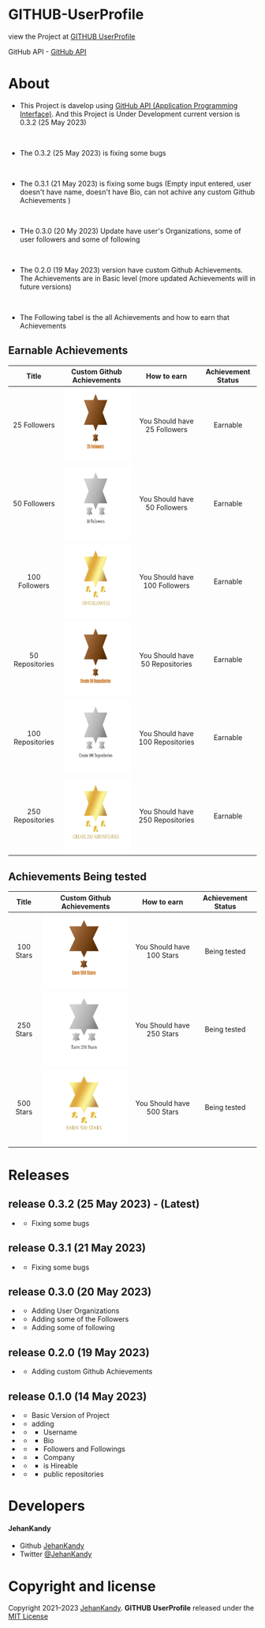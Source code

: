 # GITHUB-UserProfile

view the Project at [GITHUB UserProfile](https://jehankandy.github.io/GITHUB-UserProfile/)

GitHub API - [GitHub API](https://api.github.com/)

# About

- This Project is davelop using [GitHub API (Application Programming Interface)](https://api.github.com/). And this Project is Under Development current version  is 0.3.2 (25 May 2023)
<br>

- The 0.3.2 (25 May 2023) is fixing some bugs 
<br>

- The 0.3.1 (21 May 2023) is fixing some bugs (Empty input entered, user doesn't have name, doesn't have Bio, can not achive any custom Github Achievements )
<br>

- THe 0.3.0 (20 My 2023) Update have user's Organizations, some of user followers and some of following
<br>

- The 0.2.0 (19 May 2023) version have custom Github Achievements. The Achievements are in Basic level (more updated Achievements will in future versions)

<br>

- The Following tabel is the all Achievements and how to earn that Achievements


## Earnable Achievements

| Title | Custom Github Achievements | How to earn | Achievement Status |
|:--------:|:-------------:|:----------:|:----------:|
| 25 Followers | <img src="https://github.com/JehanKandy/GITHUB-UserProfile/blob/master/images/bronze%20followers.png?raw=true" width="250" height="150">           |  You Should have 25 Followers | Earnable |
| 50 Followers | <img src="https://github.com/JehanKandy/GITHUB-UserProfile/blob/master/images/siler%20followers.png?raw=true" width="250" height="150">           |  You Should have 50 Followers | Earnable |
| 100 Followers | <img src="https://github.com/JehanKandy/GITHUB-UserProfile/blob/master/images/gold%20followers.png?raw=true" width="250" height="150">           |  You Should have 100 Followers | Earnable |
| 50 Repositories | <img src="https://github.com/JehanKandy/GITHUB-UserProfile/blob/master/images/bronze%20repo.png?raw=true" width="250" height="150">           |  You Should have 50 Repositories | Earnable |
| 100 Repositories | <img src="https://github.com/JehanKandy/GITHUB-UserProfile/blob/master/images/siler%20repo.png?raw=true" width="250" height="150">           |  You Should have 100 Repositories | Earnable |
| 250 Repositories | <img src="https://github.com/JehanKandy/GITHUB-UserProfile/blob/master/images/gold%20repo.png?raw=true" width="250" height="150">           |  You Should have 250 Repositories | Earnable |


## Achievements Being tested 


| Title | Custom Github Achievements | How to earn | Achievement Status |
|:--------:|:-------------:|:----------:|:----------:|
| 100 Stars  | <img src="https://github.com/JehanKandy/GITHUB-UserProfile/blob/master/images/bronze%20stars.png?raw=true" width="250" height="150">           |  You Should have 100 Stars | Being tested  |
| 250 Stars | <img src="https://github.com/JehanKandy/GITHUB-UserProfile/blob/master/images/siler%20star.png?raw=true" width="250" height="150">           |  You Should have 250 Stars | Being tested  |
| 500 Stars | <img src="https://github.com/JehanKandy/GITHUB-UserProfile/blob/master/images/gold%20star.png?raw=true" width="250" height="150">           |  You Should have 500 Stars | Being tested  |


# Releases

## release 0.3.2 (25 May 2023) - (Latest)
- - Fixing some bugs

## release 0.3.1 (21 May 2023) 
- - Fixing some bugs

## release 0.3.0 (20 May 2023)
- - Adding User Organizations
- - Adding some of the Followers
- - Adding some of following


## release 0.2.0 (19 May 2023) 
- - Adding custom Github Achievements


## release 0.1.0 (14 May 2023)
- - Basic Version of Project
- - adding
- - - Username
- - - Bio
- - - Followers and Followings
- - - Company
- - - is Hireable
- - - public repositories







<h1>Developers</h1>
  <h4>JehanKandy</h4>

  - Github [JehanKandy](https://github.com/JehanKandy)
  - Twitter [@JehanKandy](https://twitter.com/jehankandy)
  
<h1>Copyright and license</h1>


Copyright 2021–2023 [JehanKandy](https://github.com/JehanKandy). <b>GITHUB UserProfile</b> released under the [MIT License](https://github.com/JehanKandy/GITHUB-UserProfile/blob/master/LICENSE)
